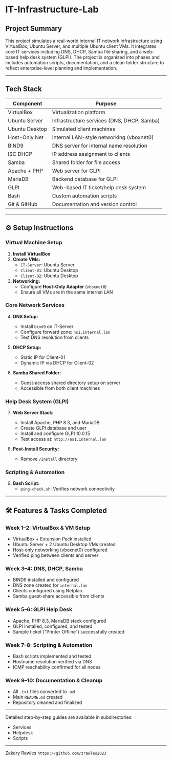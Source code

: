 # IT-Infrastructure-Lab

## Project Summary

This project simulates a real-world internal IT network infrastructure using VirtualBox, Ubuntu Server, and multiple Ubuntu client VMs. It integrates core IT services including DNS, DHCP, Samba file sharing, and a web-based help desk system (GLPI). The project is organized into phases and includes automation scripts, documentation, and a clean folder structure to reflect enterprise-level planning and implementation.

---

## Tech Stack

| Component      | Purpose                                       |
| -------------- | --------------------------------------------- |
| VirtualBox     | Virtualization platform                       |
| Ubuntu Server  | Infrastructure services (DNS, DHCP, Samba)    |
| Ubuntu Desktop | Simulated client machines                     |
| Host-Only Net  | Internal LAN-style networking (vboxnet0)      |
| BIND9          | DNS server for internal name resolution       |
| ISC DHCP       | IP address assignment to clients              |
| Samba          | Shared folder for file access                 |
| Apache + PHP   | Web server for GLPI                           |
| MariaDB        | Backend database for GLPI                     |
| GLPI           | Web-based IT ticket/help desk system          |
| Bash           | Custom automation scripts                     |
| Git & GitHub   | Documentation and version control             |

---

## ⚙️ Setup Instructions

### Virtual Machine Setup
1. **Install VirtualBox**
2. **Create VMs:**
   - `IT-Server`: Ubuntu Server
   - `Client-01`: Ubuntu Desktop
   - `Client-02`: Ubuntu Desktop
3. **Networking:**
   - Configure **Host-Only Adapter** (`vboxnet0`)
   - Ensure all VMs are in the same internal LAN

###  Core Network Services
4. **DNS Setup:**
   - Install `bind9` on IT-Server
   - Configure forward zone: `ns1.internal.lan`
   - Test DNS resolution from clients

5. **DHCP Setup:**
   - Static IP for Client-01
   - Dynamic IP via DHCP for Client-02

6. **Samba Shared Folder:**
   - Guest-access shared directory setup on server
   - Accessible from both client machines

###  Help Desk System (GLPI)
7. **Web Server Stack:**
   - Install Apache, PHP 8.3, and MariaDB
   - Create GLPI database and user
   - Install and configure GLPI 10.0.15
   - Test access at: `http://ns1.internal.lan`

8. **Post-Install Security:**
   - Remove `/install` directory

###  Scripting & Automation
9. **Bash Script:**
   - `ping-check.sh`: Verifies network connectivity

---

## 🛠️ Features & Tasks Completed

### Week 1–2: VirtualBox & VM Setup
- VirtualBox + Extension Pack installed
- Ubuntu Server + 2 Ubuntu Desktop VMs created
- Host-only networking (vboxnet0) configured
- Verified ping between clients and server

### Week 3–4: DNS, DHCP, Samba
- BIND9 installed and configured
- DNS zone created for `internal.lan`
- Clients configured using Netplan
- Samba guest-share accessible from clients

### Week 5–6: GLPI Help Desk
- Apache, PHP 8.3, MariaDB stack configured
- GLPI installed, configured, and tested
- Sample ticket (“Printer Offline”) successfully created

### Week 7–8: Scripting & Automation
- Bash scripts implemented and tested
- Hostname resolution verified via DNS
- ICMP reachability confirmed for all nodes

### Week 9–10: Documentation & Cleanup
- All `.txt` files converted to `.md`
- Main `README.md` created
- Repository cleaned and finalized

---

 Detailed step-by-step guides are available in subdirectories:
- Services
- Helpdesk
- Scripts

---

Zakary Rawles 
`https://github.com/zrawles2023`



